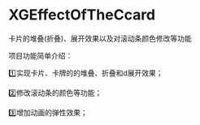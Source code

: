 # XGEffectOfTheCcard
卡片的堆叠(折叠)、展开效果以及对滚动条颜色修改等功能

项目功能简单介绍：

1️⃣实现卡片、卡牌的的堆叠、折叠和d展开效果；

2️⃣修改滚动条的颜色等功能；

3️⃣增加动画的弹性效果；

